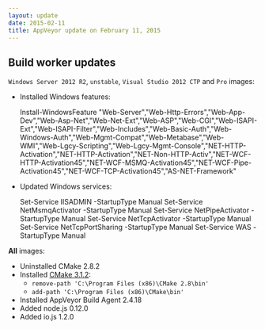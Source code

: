 ```yaml
---
layout: update
date: 2015-02-11
title: AppVeyor update on February 11, 2015
---
```


## Build worker updates

`Windows Server 2012 R2`, `unstable`, `Visual Studio 2012 CTP` and `Pro` images:

- Installed Windows features:

    Install-WindowsFeature "Web-Server","Web-Http-Errors","Web-App-Dev","Web-Asp-Net","Web-Net-Ext","Web-ASP","Web-CGI","Web-ISAPI-Ext","Web-ISAPI-Filter","Web-Includes","Web-Basic-Auth","Web-Windows-Auth","Web-Mgmt-Compat","Web-Metabase","Web-WMI","Web-Lgcy-Scripting","Web-Lgcy-Mgmt-Console","NET-HTTP-Activation","NET-HTTP-Activation","NET-Non-HTTP-Activ","NET-WCF-HTTP-Activation45","NET-WCF-MSMQ-Activation45","NET-WCF-Pipe-Activation45","NET-WCF-TCP-Activation45","AS-NET-Framework"

- Updated Windows services:

    Set-Service IISADMIN -StartupType Manual
    Set-Service NetMsmqActivator -StartupType Manual
    Set-Service NetPipeActivator -StartupType Manual
    Set-Service NetTcpActivator -StartupType Manual
    Set-Service NetTcpPortSharing -StartupType Manual
    Set-Service WAS -StartupType Manual

**All** images:

- Uninstalled CMake 2.8.2
- Installed [CMake 3.1.2](http://www.cmake.org/download/):
    - `remove-path 'C:\Program Files (x86)\CMake 2.8\bin'`
    - `add-path 'C:\Program Files (x86)\CMake\bin'`
- Installed AppVeyor Build Agent 2.4.18
- Added node.js 0.12.0
- Added io.js 1.2.0
